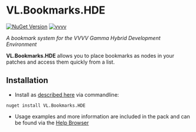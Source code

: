 # VL.Bookmarks.HDE

[![NuGet Version](https://img.shields.io/nuget/vpre/VL.Bookmarks.HDE?style=for-the-badge)](https://www.nuget.org/packages/VL.Bookmarks.HDE/) [![vvvv](https://img.shields.io/static/v1?label=MADE%20FOR&message=VVVV&color=191919&style=for-the-badge)](https://visualprogramming.net/)

_A bookmark system for the VVVV Gamma Hybrid Development Environment_

**VL.Bookmarks.HDE** allows you to place bookmarks as nodes in your patches and access them quickly from a list.

## Installation

- Install as [described here](https://thegraybook.vvvv.org/reference/hde/managing-nugets.html) via commandline:
```
nuget install VL.Bookmarks.HDE
```
- Usage examples and more information are included in the pack and can be found via the [Help Browser](https://thegraybook.vvvv.org/reference/hde/findinghelp.html)

